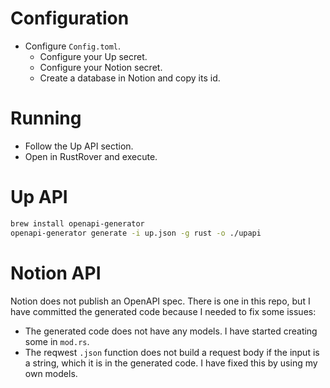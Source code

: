 # Configuration

- Configure `Config.toml`.
    - Configure your Up secret.
    - Configure your Notion secret.
    - Create a database in Notion and copy its id.

# Running

- Follow the Up API section.
- Open in RustRover and execute.

# Up API

```bash
brew install openapi-generator
openapi-generator generate -i up.json -g rust -o ./upapi
```

# Notion API
Notion does not publish an OpenAPI spec. There is one in this repo, but I have committed the generated code because I needed to fix some issues:

- The generated code does not have any models. I have started creating some in `mod.rs`.
- The reqwest `.json` function does not build a request body if the input is a string, which it is in the generated code. I have fixed this by using my own models.

